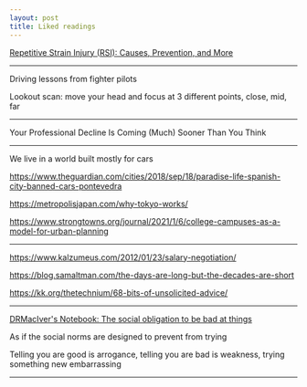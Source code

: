 ```yaml
---
layout: post
title: Liked readings
--- 
```



[Repetitive Strain Injury (RSI): Causes, Prevention, and More](https://www.healthline.com/health/repetitive-strain-injury)


---

Driving lessons from fighter pilots 

Lookout scan: move your head and focus at 3 different points, close, mid, far 

---

Your Professional Decline Is Coming (Much) Sooner Than You Think

---

We live in a world built mostly for cars 

<https://www.theguardian.com/cities/2018/sep/18/paradise-life-spanish-city-banned-cars-pontevedra>

<https://metropolisjapan.com/why-tokyo-works/>

<https://www.strongtowns.org/journal/2021/1/6/college-campuses-as-a-model-for-urban-planning>

---


<https://www.kalzumeus.com/2012/01/23/salary-negotiation/>

<https://blog.samaltman.com/the-days-are-long-but-the-decades-are-short>

<https://kk.org/thetechnium/68-bits-of-unsolicited-advice/>


---

[DRMacIver's Notebook: The social obligation to be bad at things](https://notebook.drmaciver.com/posts/2020-02-29-10:30.html)

As if the social norms are designed to prevent from trying 

Telling you are good is arrogance, telling you are bad is weakness, trying something new embarrassing 

---





